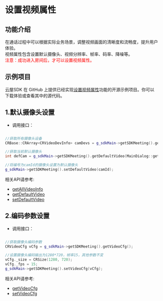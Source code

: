 # 设置视频属性

## 功能介绍

在通话过程中可以根据实际业务场景，调整视频画面的清晰度和流畅度，提升用户体验。</br>
视频属性包含设置默认摄像头、视频分辨率、帧率、码率、降噪等。</br>
<font color=Red>注意：成功进入房间后，才可以设置视频属性。</font>

## 示例项目

云屋SDK 在 GitHub 上提供已经实现[设置视频属性](https://github.com/cloudroomSDK/API-Demo/tree/main/Linux/src/TestVideoSetting)功能的开源示例项目。你可以下载体验或查看其中的源代码。


<h2 id=maincam> 1.默认摄像头设置</h2>

- 调用接口：

```cpp

//获取所有摄像头设备
CRBase::CRArray<CRVideoDevInfo> camDevs = g_sdkMain->getSDKMeeting().getAllVideoInfo(MainDialog::getMyUserID().constData());

//获取当前默认摄像头
int defCam = g_sdkMain->getSDKMeeting().getDefaultVideo(MainDialog::getMyUserID().constData());

//将编号为camId的摄像头设置为默认摄像头
g_sdkMain->getSDKMeeting().setDefaultVideo(camId);

```

相关API请参考:
* [getAllVideoInfo](Apis.md#getAllVideoInfo)
* [getDefaultVideo](Apis.md#getDefaultVideo)
* [setDefaultVideo](Apis.md#setDefaultVideo)


<h2 id=cfg> 2.编码参数设置</h2>

- 调用接口：

```cpp

//获取摄像头编码参数
CRVideoCfg vCfg = g_sdkMain->getSDKMeeting().getVideoCfg();

//设置摄像头编码输出为1280*720，帧率15，其他参数不变
vCfg._size = CRSize(1280, 720);
vCfg._fps = 15;
g_sdkMain->getSDKMeeting().setVideoCfg(vCfg);

```

相关API请参考:
* [getVideoCfg](Apis.md#getVideoCfg)
* [setVideoCfg](Apis.md#setVideoCfg)

